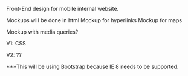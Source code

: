 Front-End design for mobile internal website.

Mockups will be done in html
	Mockup for hyperlinks
	Mockup for maps

Mockup with media queries?

V1: CSS

V2: ??

***This will be using Bootstrap because IE 8 needs to be supported.